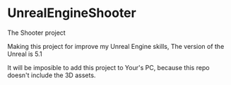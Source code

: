 # UnrealEngineShooter
The Shooter project

Making this project for improve my Unreal Engine skills, 
The version of the Unreal is 5.1

It will be imposible to add this project to Your's PC, because this repo doesn't include the 3D assets. 
